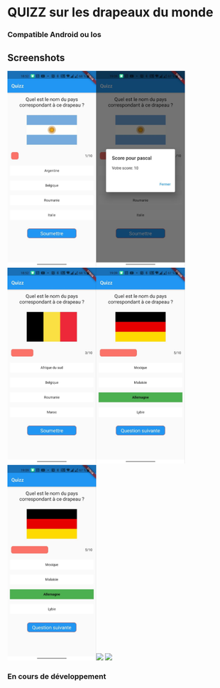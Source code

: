 # QUIZZ sur  les drapeaux du monde


### Compatible Android ou Ios

## Screenshots

<img src="screenshots/screenshot1.jpg" width="200"><img src="screenshots/Screenshot2.jpg" width="200">
<img src="screenshots/Screenshot3.jpg" width="200"><img src="screenshots/Screenshot4.jpg" width="200">
<img src="screenshots/Screenshot5.jpg" width="200"><img src="screenshots/Screenshot6.jpg" width="200">
<img src="screenshots/Screenshot7.jpg" width="200">



### En cours de développement
